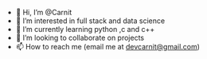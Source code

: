 - 👋 Hi, I’m @Carnit
- 👀 I’m interested in full stack and data science
- 🌱 I’m currently learning python ,c and c++
- 💞️ I’m looking to collaborate on projects
- 📫 How to reach me (email me at devcarnit@gmail.com)

<!---
Carnit/Carnit is a ✨ special ✨ repository because its `README.md` (this file) appears on your GitHub profile.
You can click the Preview link to take a look at your changes.
--->
